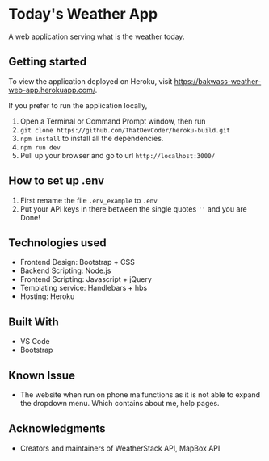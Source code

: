 # Today's Weather App
A web application serving what is the weather today.

## Getting started
To view the application deployed on Heroku, visit https://bakwass-weather-web-app.herokuapp.com/.

If you prefer to run the application locally,

1. Open a Terminal or Command Prompt window, then run
2. `git clone https://github.com/ThatDevCoder/heroku-build.git`
3. `npm install` to install all the dependencies.
4. `npm run dev`
5. Pull up your browser and go to url `http://localhost:3000/`

## How to set up .env
1. First rename the file `.env_example` to `.env`
2. Put your API keys in there between the single quotes `''` and you are Done!

## Technologies used
- Frontend Design: Bootstrap + CSS
- Backend Scripting: Node.js
- Frontend Scripting: Javascript + jQuery
- Templating service: Handlebars + hbs
- Hosting: Heroku

## Built With
- VS Code
- Bootstrap

## Known Issue
* The website when run on phone malfunctions as it is not able to expand the dropdown menu. Which contains about me, help pages.

## Acknowledgments
* Creators and maintainers of WeatherStack API, MapBox API
